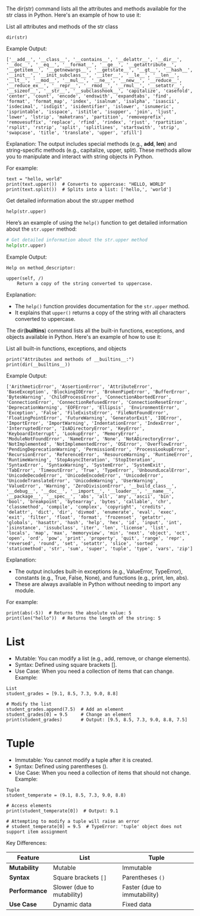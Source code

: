 The dir(str) command lists all the attributes and methods available for the str class in Python. Here's an example of how to use it:

List all attributes and methods of the str class

```
dir(str)
```

Example Output:

```
['__add__', '__class__', '__contains__', '__delattr__', '__dir__', '__doc__', '__eq__', '__format__', '__ge__', '__getattribute__', '__getitem__', '__getnewargs__', '__getstate__', '__gt__', '__hash__', '__init__', '__init_subclass__', '__iter__', '__le__', '__len__', '__lt__', '__mod__', '__mul__', '__ne__', '__new__', '__reduce__', '__reduce_ex__', '__repr__', '__rmod__', '__rmul__', '__setattr__', '__sizeof__', '__str__', '__subclasshook__', 'capitalize', 'casefold', 'center', 'count', 'encode', 'endswith', 'expandtabs', 'find', 'format', 'format_map', 'index', 'isalnum', 'isalpha', 'isascii', 'isdecimal', 'isdigit', 'isidentifier', 'islower', 'isnumeric', 'isprintable', 'isspace', 'istitle', 'isupper', 'join', 'ljust', 'lower', 'lstrip', 'maketrans', 'partition', 'removeprefix', 'removesuffix', 'replace', 'rfind', 'rindex', 'rjust', 'rpartition', 'rsplit', 'rstrip', 'split', 'splitlines', 'startswith', 'strip', 'swapcase', 'title', 'translate', 'upper', 'zfill']
```

Explanation:
The output includes special methods (e.g., __add__, __len__) and string-specific methods (e.g., capitalize, upper, split).
These methods allow you to manipulate and interact with string objects in Python.

For example:

```
text = "hello, world"
print(text.upper())  # Converts to uppercase: "HELLO, WORLD"
print(text.split())  # Splits into a list: ['hello,', 'world']
```

Get detailed information about the str.upper method

```
help(str.upper)
```

Here’s an example of using the `help()` function to get detailed information about the `str.upper` method:

```python
# Get detailed information about the str.upper method
help(str.upper)
```

Example Output:

```
Help on method_descriptor:

upper(self, /)
    Return a copy of the string converted to uppercase.
```

Explanation:

- The `help()` function provides documentation for the `str.upper` method.
- It explains that `upper()` returns a copy of the string with all characters converted to uppercase.

The dir(__builtins__) command lists all the built-in functions, exceptions, and objects available in Python. Here's an example of how to use it:

List all built-in functions, exceptions, and objects

```
print("Attributes and methods of __builtins__:")
print(dir(__builtins__))
```

Example Output:

```
['ArithmeticError', 'AssertionError', 'AttributeError', 'BaseException', 'BlockingIOError', 'BrokenPipeError', 'BufferError', 'BytesWarning', 'ChildProcessError', 'ConnectionAbortedError', 'ConnectionError', 'ConnectionRefusedError', 'ConnectionResetError', 'DeprecationWarning', 'EOFError', 'Ellipsis', 'EnvironmentError', 'Exception', 'False', 'FileExistsError', 'FileNotFoundError', 'FloatingPointError', 'FutureWarning', 'GeneratorExit', 'IOError', 'ImportError', 'ImportWarning', 'IndentationError', 'IndexError', 'InterruptedError', 'IsADirectoryError', 'KeyError', 'KeyboardInterrupt', 'LookupError', 'MemoryError', 'ModuleNotFoundError', 'NameError', 'None', 'NotADirectoryError', 'NotImplemented', 'NotImplementedError', 'OSError', 'OverflowError', 'PendingDeprecationWarning', 'PermissionError', 'ProcessLookupError', 'RecursionError', 'ReferenceError', 'ResourceWarning', 'RuntimeError', 'RuntimeWarning', 'StopAsyncIteration', 'StopIteration', 'SyntaxError', 'SyntaxWarning', 'SystemError', 'SystemExit', 'TabError', 'TimeoutError', 'True', 'TypeError', 'UnboundLocalError', 'UnicodeDecodeError', 'UnicodeEncodeError', 'UnicodeError', 'UnicodeTranslateError', 'UnicodeWarning', 'UserWarning', 'ValueError', 'Warning', 'ZeroDivisionError', '__build_class__', '__debug__', '__doc__', '__import__', '__loader__', '__name__', '__package__', '__spec__', 'abs', 'all', 'any', 'ascii', 'bin', 'bool', 'breakpoint', 'bytearray', 'bytes', 'callable', 'chr', 'classmethod', 'compile', 'complex', 'copyright', 'credits', 'delattr', 'dict', 'dir', 'divmod', 'enumerate', 'eval', 'exec', 'exit', 'filter', 'float', 'format', 'frozenset', 'getattr', 'globals', 'hasattr', 'hash', 'help', 'hex', 'id', 'input', 'int', 'isinstance', 'issubclass', 'iter', 'len', 'license', 'list', 'locals', 'map', 'max', 'memoryview', 'min', 'next', 'object', 'oct', 'open', 'ord', 'pow', 'print', 'property', 'quit', 'range', 'repr', 'reversed', 'round', 'set', 'setattr', 'slice', 'sorted', 'staticmethod', 'str', 'sum', 'super', 'tuple', 'type', 'vars', 'zip']
```

Explanation:

- The output includes built-in exceptions (e.g., ValueError, TypeError), constants (e.g., True, False, None), and functions (e.g., print, len, abs).
- These are always available in Python without needing to import any module.

For example:

```
print(abs(-5))  # Returns the absolute value: 5
print(len("hello"))  # Returns the length of the string: 5
```

# List

- Mutable: You can modify a list (e.g., add, remove, or change elements).
- Syntax: Defined using square brackets [].
- Use Case: When you need a collection of items that can change.
  Example:

```
List
student_grades = [9.1, 8.5, 7.3, 9.0, 8.8]

# Modify the list
student_grades.append(7.5)  # Add an element
student_grades[0] = 9.5     # Change an element
print(student_grades)       # Output: [9.5, 8.5, 7.3, 9.0, 8.8, 7.5]
```

# Tuple

- Immutable: You cannot modify a tuple after it is created.
- Syntax: Defined using parentheses ().
- Use Case: When you need a collection of items that should not change.
  Example:

```
Tuple
student_temperate = (9.1, 8.5, 7.3, 9.0, 8.8)

# Access elements
print(student_temperate[0])  # Output: 9.1

# Attempting to modify a tuple will raise an error
# student_temperate[0] = 9.5  # TypeError: 'tuple' object does not support item assignment
```

Key Differences:

| Feature               | List                       | Tuple                        |
| --------------------- | -------------------------- | ---------------------------- |
| **Mutability**  | Mutable                    | Immutable                    |
| **Syntax**      | Square brackets `[]`     | Parentheses `()`           |
| **Performance** | Slower (due to mutability) | Faster (due to immutability) |
| **Use Case**    | Dynamic data               | Fixed data                   |


